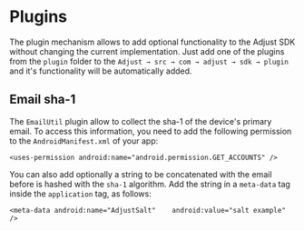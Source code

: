# Plugins

The plugin mechanism allows to add optional functionality to the Adjust SDK without changing the current implementation. Just add one of the plugins from the `plugin` folder to the `Adjust → src → com → adjust → sdk → plugin` and it's functionality will be automatically added.

## Email sha-1

The `EmailUtil` plugin allow to collect the sha-1 of the device's primary email. To access this information, you need to add the following permission to the `AndroidManifest.xml` of your app:
````
<uses-permission android:name="android.permission.GET_ACCOUNTS" />
````
You can also add optionally a string to be concatenated with the email before is hashed with the `sha-1` algorithm. Add the string in a `meta-data` tag inside the `application` tag, as follows:
```
<meta-data android:name="AdjustSalt"    android:value="salt example" />
```

